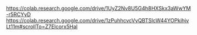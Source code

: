https://colab.research.google.com/drive/1UyZ2Nv8U5G4h8HXSkx3aWwYM-r5RCYyD
https://colab.research.google.com/drive/1zPuhhcvcVyQBTSlcW44YOPkihjvLt11m#scrollTo=Z7Elcorx5Hal
